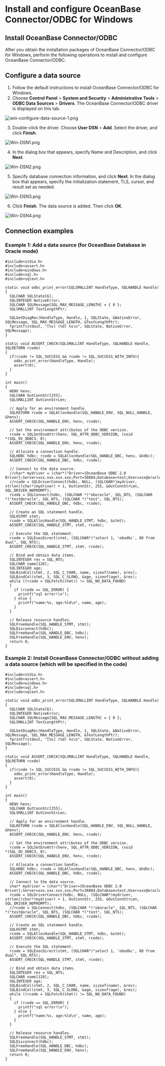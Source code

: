 # Install and configure OceanBase Connector/ODBC for Windows

## Install OceanBase Connector/ODBC

After you obtain the installation packages of OceanBase Connector/ODBC for Windows, perform the following operations to install and configure OceanBase Connector/ODBC. 

## Configure a data source

1. Follow the default instructions to install OceanBase Connector/ODBC for Windows. 
2. Choose **Control Panel** > **System and Security** > **Administrative Tools** > **ODBC Data Sources** > **Drivers**. The OceanBase Connector/ODBC driver is displayed on this tab. 

![win-configure-data-source-1.png](https://obbusiness-private.oss-cn-shanghai.aliyuncs.com/doc/img/odbc/win-configure-data-source-1.png)

3. Double-click the driver. Choose **User DSN** > **Add**. Select the driver, and click **Finish**. 

![Win-DSN1.png](https://obbusiness-private.oss-cn-shanghai.aliyuncs.com/doc/img/odbc/Win-DSN1.png)

4. In the dialog box that appears, specify Name and Description, and click **Next**. 

![Win-DSN2.png](https://obbusiness-private.oss-cn-shanghai.aliyuncs.com/doc/img/odbc/Win-DSN2.png)

5. Specify database connection information, and click **Next**. In the dialog box that appears, specify the initialization statement, TLS, cursor, and result set as needed. 

![Win-DSN3.png](https://obbusiness-private.oss-cn-shanghai.aliyuncs.com/doc/img/odbc/Win-DSN3.png)

6. Click **Finish**. The data source is added. Then click **OK**. 

![Win-DSN4.png](https://obbusiness-private.oss-cn-shanghai.aliyuncs.com/doc/img/odbc/Win-DSN4.png)


## Connection examples

### Example 1: Add a data source (for OceanBase Database in Oracle mode)

```
#include<stdio.h>
#include<assert.h>
#include<windows.h>
#include<sql.h>
#include<sqlext.h>

static void odbc_print_error(SQLSMALLINT HandleType, SQLHANDLE Handle)
{
  SQLCHAR SQLState[6];
  SQLINTEGER NativeError;
  SQLCHAR SQLMessage[SQL_MAX_MESSAGE_LENGTH] = { 0 };
  SQLSMALLINT TextLengthPtr;

  SQLGetDiagRec(HandleType, Handle, 1, SQLState, &NativeError, SQLMessage, SQL_MAX_MESSAGE_LENGTH, &TextLengthPtr);
  fprintf(stdout, "[%s] (%d) %s\n", SQLState, NativeError, SQLMessage);
}

static void ASSERT_CHECK(SQLSMALLINT HandleType, SQLHANDLE Handle, SQLRETURN rcode)
{
  if(rcode != SQL_SUCCESS && rcode != SQL_SUCCESS_WITH_INFO){
    odbc_print_error(HandleType, Handle);
    assert(0);
  }
}

int main()
{
  HENV henv;
  SQLCHAR OutConnStr[255];
  SQLSMALLINT OutConnStrLen;

  // Apply for an environment handle.
  SQLRETURN rcode = SQLAllocHandle(SQL_HANDLE_ENV, SQL_NULL_HANDLE, &henv);
  ASSERT_CHECK(SQL_HANDLE_ENV, henv, rcode);

  // Set the environment attributes of the ODBC version.
  rcode = SQLSetEnvAttr(henv, SQL_ATTR_ODBC_VERSION, (void *)SQL_OV_ODBC3, 0);
  ASSERT_CHECK(SQL_HANDLE_ENV, henv, rcode);

  // Allocate a connection handle.
  SQLHDBC hdbc; rcode = SQLAllocHandle(SQL_HANDLE_DBC, henv, &hdbc);
  ASSERT_CHECK(SQL_HANDLE_DBC, hdbc, rcode);

  // Connect to the data source.
  //char* mydriver = (char*)"Driver={OceanBase ODBC 2.0 Driver};Server=xxx.xxx.xxx.xxx;Port=38884;Database=test;User=xxx@oracle;Password=xxx;Option=3;";
  //rcode = SQLDriverConnect(hdbc, NULL, (SQLCHAR*)mydriver, strlen((char*)mydriver) + 1, OutConnStr, 255, &OutConnStrLen, SQL_DRIVER_NOPROMPT);
  rcode = SQLConnect(hdbc, (SQLCHAR *)"oboracle", SQL_NTS, (SQLCHAR *)"test@oracle", SQL_NTS, (SQLCHAR *)"test", SQL_NTS);
  ASSERT_CHECK(SQL_HANDLE_DBC, hdbc, rcode);

  // Create an SQL statement handle.
  SQLHSTMT stmt;
  rcode = SQLAllocHandle(SQL_HANDLE_STMT, hdbc, &stmt);
  ASSERT_CHECK(SQL_HANDLE_STMT, stmt, rcode);

  // Execute the SQL statement.
  rcode = SQLExecDirect(stmt, (SQLCHAR*)"select 1, 'obodbc', 88 from dual", SQL_NTS);
  ASSERT_CHECK(SQL_HANDLE_STMT, stmt, rcode);

  // Bind and obtain data items.
  SQLINTEGER res = SQL_NTS;
  SQLCHAR name[128];
  SQLINTEGER age;
  SQLBindCol(stmt, 2, SQL_C_CHAR, name, sizeof(name), &res);
  SQLBindCol(stmt, 3, SQL_C_SLONG, &age, sizeof(age), &res);
  while ((rcode = SQLFetch(stmt)) != SQL_NO_DATA_FOUND)
  {
    if (rcode == SQL_ERROR) {
      printf("sql error!\n");
    } else {
      printf("name:%s, age:%ld\n", name, age);
    }
  }

  // Release resource handles.
  SQLFreeHandle(SQL_HANDLE_STMT, stmt);
  SQLDisconnect(hdbc);
  SQLFreeHandle(SQL_HANDLE_DBC, hdbc);
  SQLFreeHandle(SQL_HANDLE_ENV, henv);
  return 0;
}

```

### Example 2: Install OceanBase Connector/ODBC without adding a data source (which will be specified in the code) 

```
#include<stdio.h>
#include<assert.h>
#include<windows.h>
#include<sql.h>
#include<sqlext.h>

static void odbc_print_error(SQLSMALLINT HandleType, SQLHANDLE Handle)
{
  SQLCHAR SQLState[6];
  SQLINTEGER NativeError;
  SQLCHAR SQLMessage[SQL_MAX_MESSAGE_LENGTH] = { 0 };
  SQLSMALLINT TextLengthPtr;

  SQLGetDiagRec(HandleType, Handle, 1, SQLState, &NativeError, SQLMessage, SQL_MAX_MESSAGE_LENGTH, &TextLengthPtr);
  fprintf(stdout, "[%s] (%d) %s\n", SQLState, NativeError, SQLMessage);
}

static void ASSERT_CHECK(SQLSMALLINT HandleType, SQLHANDLE Handle, SQLRETURN rcode)
{
  if(rcode != SQL_SUCCESS && rcode != SQL_SUCCESS_WITH_INFO){
    odbc_print_error(HandleType, Handle);
    assert(0);
  }
}

int main()
{
  HENV henv;
  SQLCHAR OutConnStr[255];
  SQLSMALLINT OutConnStrLen;

  // Apply for an environment handle.
  SQLRETURN rcode = SQLAllocHandle(SQL_HANDLE_ENV, SQL_NULL_HANDLE, &henv);
  ASSERT_CHECK(SQL_HANDLE_ENV, henv, rcode);

  // Set the environment attributes of the ODBC version.
  rcode = SQLSetEnvAttr(henv, SQL_ATTR_ODBC_VERSION, (void *)SQL_OV_ODBC3, 0);
  ASSERT_CHECK(SQL_HANDLE_ENV, henv, rcode);

  // Allocate a connection handle.
  SQLHDBC hdbc; rcode = SQLAllocHandle(SQL_HANDLE_DBC, henv, &hdbc);
  ASSERT_CHECK(SQL_HANDLE_DBC, hdbc, rcode);

  // Connect to the data source.
  char* mydriver = (char*)"Driver={OceanBase ODBC 2.0 Driver};Server=xxx.xxx.xxx.xxx;Port=38884;Database=test;User=xxx@oracle;Password=xxx;Option=3;";
  rcode = SQLDriverConnect(hdbc, NULL, (SQLCHAR*)mydriver, strlen((char*)mydriver) + 1, OutConnStr, 255, &OutConnStrLen, SQL_DRIVER_NOPROMPT);
  //rcode = SQLConnect(hdbc, (SQLCHAR *)"oboracle", SQL_NTS, (SQLCHAR *)"test@oracle", SQL_NTS, (SQLCHAR *)"test", SQL_NTS);
  ASSERT_CHECK(SQL_HANDLE_DBC, hdbc, rcode);

  // Create an SQL statement handle.
  SQLHSTMT stmt;
  rcode = SQLAllocHandle(SQL_HANDLE_STMT, hdbc, &stmt);
  ASSERT_CHECK(SQL_HANDLE_STMT, stmt, rcode);

  // Execute the SQL statement.
  rcode = SQLExecDirect(stmt, (SQLCHAR*)"select 1, 'obodbc', 88 from dual", SQL_NTS);
  ASSERT_CHECK(SQL_HANDLE_STMT, stmt, rcode);

  // Bind and obtain data items.
  SQLINTEGER res = SQL_NTS;
  SQLCHAR name[128];
  SQLINTEGER age;
  SQLBindCol(stmt, 2, SQL_C_CHAR, name, sizeof(name), &res);
  SQLBindCol(stmt, 3, SQL_C_SLONG, &age, sizeof(age), &res);
  while ((rcode = SQLFetch(stmt)) != SQL_NO_DATA_FOUND)
  {
    if (rcode == SQL_ERROR) {
      printf("sql error!\n");
    } else {
      printf("name:%s, age:%ld\n", name, age);
    }
  }

  // Release resource handles.
  SQLFreeHandle(SQL_HANDLE_STMT, stmt);
  SQLDisconnect(hdbc);
  SQLFreeHandle(SQL_HANDLE_DBC, hdbc);
  SQLFreeHandle(SQL_HANDLE_ENV, henv);
  return 0;
}

```
